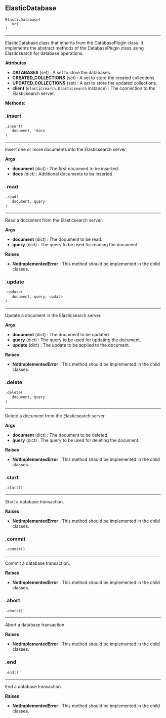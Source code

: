 #


## ElasticDatabase
```python 
ElasticDatabase(
   uri
)
```


---
ElasticDatabase class that inherits from the DatabasePlugin class. It implements the abstract methods of the DatabasePlugin class
using Elasticsearch for database operations.


**Attributes**

* **DATABASES** (set) : A set to store the databases.
* **CREATED_COLLECTIONS** (set) : A set to store the created collections.
* **UPDATED_COLLECTIONS** (set) : A set to store the updated collections.
* **client** (`elasticsearch.Elasticsearch` instance) : The connection to the Elasticsearch server.



**Methods:**


### .insert
```python
.insert(
   document, *docs
)
```

---
Insert one or more documents into the Elasticsearch server.


**Args**

* **document** (dict) : The first document to be inserted.
* **docs** (dict) : Additional documents to be inserted.


### .read
```python
.read(
   document, query
)
```

---
Read a document from the Elasticsearch server.


**Args**

* **document** (dict) : The document to be read.
* **query** (dict) : The query to be used for reading the document.


**Raises**

* **NotImplementedError**  : This method should be implemented in the child classes.


### .update
```python
.update(
   document, query, update
)
```

---
Update a document in the Elasticsearch server.


**Args**

* **document** (dict) : The document to be updated.
* **query** (dict) : The query to be used for updating the document.
* **update** (dict) : The update to be applied to the document.


**Raises**

* **NotImplementedError**  : This method should be implemented in the child classes.


### .delete
```python
.delete(
   document, query
)
```

---
Delete a document from the Elasticsearch server.


**Args**

* **document** (dict) : The document to be deleted.
* **query** (dict) : The query to be used for deleting the document.


**Raises**

* **NotImplementedError**  : This method should be implemented in the child classes.


### .start
```python
.start()
```

---
Start a database transaction.


**Raises**

* **NotImplementedError**  : This method should be implemented in the child classes.


### .commit
```python
.commit()
```

---
Commit a database transaction.


**Raises**

* **NotImplementedError**  : This method should be implemented in the child classes.


### .abort
```python
.abort()
```

---
Abort a database transaction.


**Raises**

* **NotImplementedError**  : This method should be implemented in the child classes.


### .end
```python
.end()
```

---
End a database transaction.


**Raises**

* **NotImplementedError**  : This method should be implemented in the child classes.


